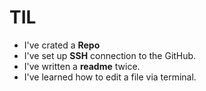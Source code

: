 # TIL
- I've crated a **Repo** 
- I've set up **SSH** connection to the GitHub.
- I've written a **readme** twice. 
- I've learned how to edit a file via terminal. 

